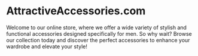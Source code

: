 # AttractiveAccessories.com
Welcome to our online store, where we offer a wide variety of stylish and functional accessories designed specifically for men. So why wait? Browse our collection today and discover the perfect accessories to enhance your wardrobe and elevate your style!
